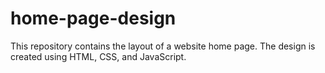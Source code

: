 # home-page-design
This repository contains the layout of a website home page. The design is created using HTML, CSS, and JavaScript.
